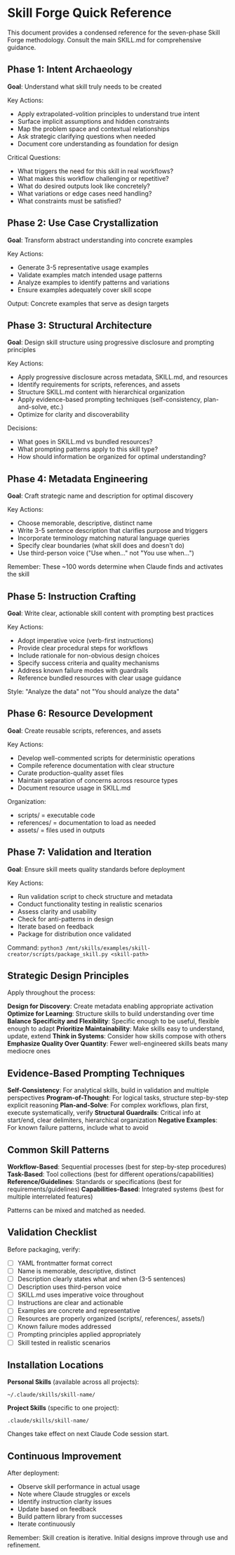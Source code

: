 # Skill Forge Quick Reference

This document provides a condensed reference for the seven-phase Skill Forge methodology. Consult the main SKILL.md for comprehensive guidance.

## Phase 1: Intent Archaeology
**Goal**: Understand what skill truly needs to be created

Key Actions:
- Apply extrapolated-volition principles to understand true intent
- Surface implicit assumptions and hidden constraints
- Map the problem space and contextual relationships
- Ask strategic clarifying questions when needed
- Document core understanding as foundation for design

Critical Questions:
- What triggers the need for this skill in real workflows?
- What makes this workflow challenging or repetitive?
- What do desired outputs look like concretely?
- What variations or edge cases need handling?
- What constraints must be satisfied?

## Phase 2: Use Case Crystallization
**Goal**: Transform abstract understanding into concrete examples

Key Actions:
- Generate 3-5 representative usage examples
- Validate examples match intended usage patterns
- Analyze examples to identify patterns and variations
- Ensure examples adequately cover skill scope

Output: Concrete examples that serve as design targets

## Phase 3: Structural Architecture
**Goal**: Design skill structure using progressive disclosure and prompting principles

Key Actions:
- Apply progressive disclosure across metadata, SKILL.md, and resources
- Identify requirements for scripts, references, and assets
- Structure SKILL.md content with hierarchical organization
- Apply evidence-based prompting techniques (self-consistency, plan-and-solve, etc.)
- Optimize for clarity and discoverability

Decisions:
- What goes in SKILL.md vs bundled resources?
- What prompting patterns apply to this skill type?
- How should information be organized for optimal understanding?

## Phase 4: Metadata Engineering
**Goal**: Craft strategic name and description for optimal discovery

Key Actions:
- Choose memorable, descriptive, distinct name
- Write 3-5 sentence description that clarifies purpose and triggers
- Incorporate terminology matching natural language queries
- Specify clear boundaries (what skill does and doesn't do)
- Use third-person voice ("Use when..." not "You use when...")

Remember: These ~100 words determine when Claude finds and activates the skill

## Phase 5: Instruction Crafting
**Goal**: Write clear, actionable skill content with prompting best practices

Key Actions:
- Adopt imperative voice (verb-first instructions)
- Provide clear procedural steps for workflows
- Include rationale for non-obvious design choices
- Specify success criteria and quality mechanisms
- Address known failure modes with guardrails
- Reference bundled resources with clear usage guidance

Style: "Analyze the data" not "You should analyze the data"

## Phase 6: Resource Development
**Goal**: Create reusable scripts, references, and assets

Key Actions:
- Develop well-commented scripts for deterministic operations
- Compile reference documentation with clear structure
- Curate production-quality asset files
- Maintain separation of concerns across resource types
- Document resource usage in SKILL.md

Organization:
- scripts/ = executable code
- references/ = documentation to load as needed
- assets/ = files used in outputs

## Phase 7: Validation and Iteration
**Goal**: Ensure skill meets quality standards before deployment

Key Actions:
- Run validation script to check structure and metadata
- Conduct functionality testing in realistic scenarios
- Assess clarity and usability
- Check for anti-patterns in design
- Iterate based on feedback
- Package for distribution once validated

Command: `python3 /mnt/skills/examples/skill-creator/scripts/package_skill.py <skill-path>`

## Strategic Design Principles

Apply throughout the process:

**Design for Discovery**: Create metadata enabling appropriate activation
**Optimize for Learning**: Structure skills to build understanding over time
**Balance Specificity and Flexibility**: Specific enough to be useful, flexible enough to adapt
**Prioritize Maintainability**: Make skills easy to understand, update, extend
**Think in Systems**: Consider how skills compose with others
**Emphasize Quality Over Quantity**: Fewer well-engineered skills beats many mediocre ones

## Evidence-Based Prompting Techniques

**Self-Consistency**: For analytical skills, build in validation and multiple perspectives
**Program-of-Thought**: For logical tasks, structure step-by-step explicit reasoning
**Plan-and-Solve**: For complex workflows, plan first, execute systematically, verify
**Structural Guardrails**: Critical info at start/end, clear delimiters, hierarchical organization
**Negative Examples**: For known failure patterns, include what to avoid

## Common Skill Patterns

**Workflow-Based**: Sequential processes (best for step-by-step procedures)
**Task-Based**: Tool collections (best for different operations/capabilities)
**Reference/Guidelines**: Standards or specifications (best for requirements/guidelines)
**Capabilities-Based**: Integrated systems (best for multiple interrelated features)

Patterns can be mixed and matched as needed.

## Validation Checklist

Before packaging, verify:
- [ ] YAML frontmatter format correct
- [ ] Name is memorable, descriptive, distinct
- [ ] Description clearly states what and when (3-5 sentences)
- [ ] Description uses third-person voice
- [ ] SKILL.md uses imperative voice throughout
- [ ] Instructions are clear and actionable
- [ ] Examples are concrete and representative
- [ ] Resources are properly organized (scripts/, references/, assets/)
- [ ] Known failure modes addressed
- [ ] Prompting principles applied appropriately
- [ ] Skill tested in realistic scenarios

## Installation Locations

**Personal Skills** (available across all projects):
```
~/.claude/skills/skill-name/
```

**Project Skills** (specific to one project):
```
.claude/skills/skill-name/
```

Changes take effect on next Claude Code session start.

## Continuous Improvement

After deployment:
- Observe skill performance in actual usage
- Note where Claude struggles or excels
- Identify instruction clarity issues
- Update based on feedback
- Build pattern library from successes
- Iterate continuously

Remember: Skill creation is iterative. Initial designs improve through use and refinement.
